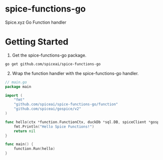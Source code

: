 # spice-functions-go

Spice.xyz Go Function handler

# Getting Started

1. Get the spice-functions-go package.

```bash
go get github.com/spiceai/spice-functions-go
```

2. Wrap the function handler with the spice-functions-go handler.

```go
// main.go
package main

import (
	"fmt"
	"github.com/spiceai/spice-functions-go/function"
	"github.com/spiceai/gospice/v2"
)

func hello(ctx *function.FunctionCtx, duckDb *sql.DB, spiceClient *gospice.SpiceClient) error {
	fmt.Println("Hello Spice Functions!")
	return nil
}

func main() {
	function.Run(hello)
}
```
